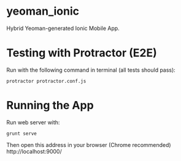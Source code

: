 yeoman_ionic
============

Hybrid Yeoman-generated Ionic Mobile App.

Testing with Protractor (E2E)
=============================
Run with the following command in terminal (all tests should pass):
```
protractor protractor.conf.js
```

Running the App
===============
Run web server with: 
```
grunt serve
```
Then open this address in your browser (Chrome recommended) http://localhost:9000/

